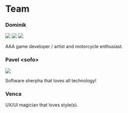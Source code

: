 # Team

### Dominik

![](../.gitbook/assets/helmet\_dominik\_01.png) ![](../.gitbook/assets/helmet\_venca\_01.png) ![](<../.gitbook/assets/helme\_pavel\_01 (1).png>)

AAA game developer / artist and motorcycle enthusiast.

### Pavel \<sofo>

![](<../.gitbook/assets/helme\_pavel\_01 (1).png>)

Software sherpha that loves all technology!&#x20;

### Venca

UX/UI magician that loves style(s).
